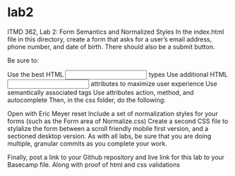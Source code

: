 # lab2
ITMD 362, Lab 2: Form Semantics and Normalized Styles
In the index.html file in this directory, create a form that asks for a user’s email address, phone number, and date of birth. There should also be a submit button.

Be sure to:

Use the best HTML <input> types
Use additional HTML <input> attributes to maximize user experience
Use semantically associated <label> tags
Use attributes action, method, and autocomplete
Then, in the css folder, do the following:

Open with Eric Meyer reset
Include a set of normalization styles for your forms (such as the Form area of Normalize.css)
Create a second CSS file to stylalize the form between a scroll friendly mobile first version, and a sectioned desktop version.
As with all labs, be sure that you are doing multiple, granular commits as you complete your work.

Finally, post a link to your Github repository and live link for this lab to your Basecamp file. Along with proof of html and css validations
